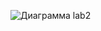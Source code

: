 ![Диаграмма lab2](https://user-images.githubusercontent.com/79829528/201322815-b5780bbf-1a2c-4b66-98d5-9337d7f0e084.png)

